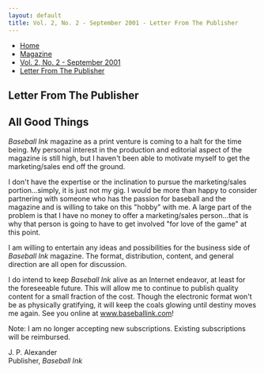 ```yaml
---
layout: default
title: Vol. 2, No. 2 - September 2001 - Letter From The Publisher
---
```

<nav class="breadcrumb" aria-label="breadcrumbs">
  <ul>
    <li><a href="{{ site.url }}{{ site.baseurl }}/index.html">Home</a></li>
    <li><a href="../magazine-home.html">Magazine</a></li>
    <li><a href="bi_vol_2_no_2_home.html">Vol. 2, No. 2 - September 2001</a></li>
    <li class="is-active"><a href="#" aria-current="page">Letter From The Publisher</a></li>
  </ul>
</nav>

<section class="storycontent">
  <h1>Letter From The Publisher</h1>
  <h2>All Good Things</h2>

  <p>
    <em>Baseball Ink</em> magazine as a print venture is coming to a halt for the time being. My personal interest in the production and editorial aspect of the magazine is still high, but I haven't been able to motivate myself to get the marketing/sales end off the ground.
  </p>

  <p>
    I don't have the expertise or the inclination to pursue the marketing/sales portion...simply, it is just not my gig.  I would be more than happy to consider partnering with someone who has the passion for baseball and the magazine and is willing to take on this "hobby" with me.  A large part of the problem is that I have no money to offer a marketing/sales person...that is why that person is going to have to get involved "for love of the game" at this point.
  </p>

  <p>
    I am willing to entertain any ideas and possibilities for the business side of <em>Baseball Ink</em> magazine.  The format, distribution, content, and general direction are all open for discussion.
  </p>

  <p>
    I do intend to keep <em>Baseball Ink</em> alive as an Internet endeavor, at least for the foreseeable future.  This will allow me to continue to publish quality content for a small fraction of the cost.  Though the electronic format won't be as physically gratifying, it will keep the coals glowing until destiny moves me again.  See you online at <a href="http://www.baseballink.com">www.baseballink.com</a>!
  </p>

  <p>
    Note:  I am no longer accepting new subscriptions.  Existing subscriptions will be reimbursed.
  </p>

  <p>
    J. P. Alexander<br />
    Publisher, <em>Baseball Ink</em>
  </p>

</section>
